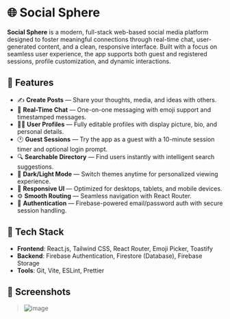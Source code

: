 # 🌐 Social Sphere

**Social Sphere** is a modern, full-stack web-based social media platform designed to foster meaningful connections through real-time chat, user-generated content, and a clean, responsive interface. Built with a focus on seamless user experience, the app supports both guest and registered sessions, profile customization, and dynamic interactions.

## 🚀 Features

- ✍️ **Create Posts** — Share your thoughts, media, and ideas with others.
- 💬 **Real-Time Chat** — One-on-one messaging with emoji support and timestamped messages.
- 🧑‍💼 **User Profiles** — Fully editable profiles with display picture, bio, and personal details.
- 🕐 **Guest Sessions** — Try the app as a guest with a 10-minute session timer and optional login prompt.
- 🔍 **Searchable Directory** — Find users instantly with intelligent search suggestions.
- 🌙 **Dark/Light Mode** — Switch themes anytime for personalized viewing experience.
- 📱 **Responsive UI** — Optimized for desktops, tablets, and mobile devices.
- ⚙️ **Smooth Routing** — Seamless navigation with React Router.
- 🔐 **Authentication** — Firebase-powered email/password auth with secure session handling.

## 🧱 Tech Stack

- **Frontend**: React.js, Tailwind CSS, React Router, Emoji Picker, Toastify
- **Backend**: Firebase Authentication, Firestore (Database), Firebase Storage
- **Tools**: Git, Vite, ESLint, Prettier

## 📸 Screenshots

> ![image](https://github.com/user-attachments/assets/57e10d34-e875-419a-8803-2504f8149e6d)

